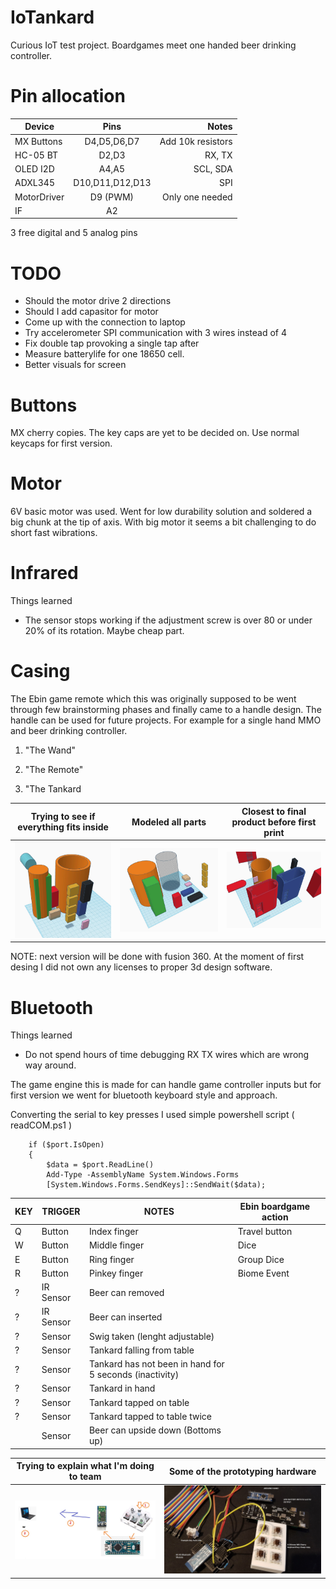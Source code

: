 # IoTankard

Curious IoT test project.
Boardgames meet one handed beer drinking controller.


# Pin allocation

| Device        | Pins              | Notes                  |
| ------------- |:-------------:    | ----------------------:|
| MX Buttons    | D4,D5,D6,D7       |  Add 10k resistors     |
| HC-05 BT      | D2,D3             |   RX, TX               |
| OLED I2D      | A4,A5             |   SCL, SDA             |
| ADXL345       | D10,D11,D12,D13   |        SPI             |
| MotorDriver   | D9 (PWM)          |    Only one needed     |
| IF            | A2                |                        |

3 free digital and 5 analog pins

# TODO

- Should the motor drive 2 directions
- Should I add capasitor for motor
- Come up with the connection to laptop
- Try accelerometer SPI communication with 3 wires instead of 4
- Fix double tap provoking a single tap after
- Measure batterylife for one 18650 cell.
- Better visuals for screen

# Buttons

MX cherry copies. The key caps are yet to be decided on.
Use normal keycaps for first version.

# Motor

6V basic motor was used. Went for low durability solution and soldered a big chunk at the tip of axis. With big motor it seems a bit challenging to do short fast wibrations.

# Infrared

Things learned
- The sensor stops working if the adjustment screw is over 80 or under 20% of its rotation. Maybe cheap part.

# Casing

The Ebin game remote which this was originally supposed to be went through few brainstorming phases and finally came to a handle design. The handle can be used for future projects. For example for a single hand MMO and beer drinking controller.

1. "The Wand"

2. "The Remote"

3. "The Tankard

Trying to see if everything fits inside | Modeled all parts | Closest to final product before first print
--- | --- | ---
![measuring how to fit everything](pictures/howtofit.jpg)|![models of part needing to fit inside](pictures/bottlepieces.jpg)|![first good version](pictures/afterlotofiterations.jpg)


NOTE: next version will be done with fusion 360. At the moment of first desing I did not own any licenses to proper 3d design software.

# Bluetooth

Things learned
 - Do not spend hours of time debugging RX TX wires which are wrong way around.

The game engine this is made for can handle game controller inputs but for first version we went for bluetooth 
keyboard style and approach.

Converting the serial to key presses I used simple powershell script ( readCOM.ps1 )

```
    if ($port.IsOpen)
    {
        $data = $port.ReadLine()
        Add-Type -AssemblyName System.Windows.Forms
        [System.Windows.Forms.SendKeys]::SendWait($data);
```


| KEY | TRIGGER   | NOTES                                                   | Ebin boardgame action |   |
|-----|-----------|---------------------------------------------------------|-----------------------|---|
| Q   | Button    | Index finger                                            | Travel button         |   |
| W   | Button    | Middle finger                                           | Dice                  |   |
| E   | Button    | Ring finger                                             | Group Dice            |   |
| R   | Button    | Pinkey finger                                           | Biome Event           |   |
| ?   | IR Sensor | Beer can removed                                        |                       |   |
| ?   | IR Sensor | Beer can inserted                                       |                       |   |
| ?   | Sensor    | Swig taken (lenght adjustable)                          |                       |   |
| ?   | Sensor    | Tankard falling from table                              |                       |   |
| ?   | Sensor    | Tankard has not been in hand for 5 seconds (inactivity) |                       |   |
| ?   | Sensor    | Tankard in hand                                         |                       |   |
| ?   | Sensor    | Tankard tapped on table                                 |                       |   |
| ?   | Sensor    | Tankard tapped to table twice                           |                       |   |
|     | Sensor    | Beer can upside down (Bottoms up)                       |                       |   |


Trying to explain what I'm doing to team | Some of the prototyping hardware
--- | --- 
![basic idea](pictures/IDEA.jpg) |![basic idea](pictures/hardware_arduino_project.jpg)

